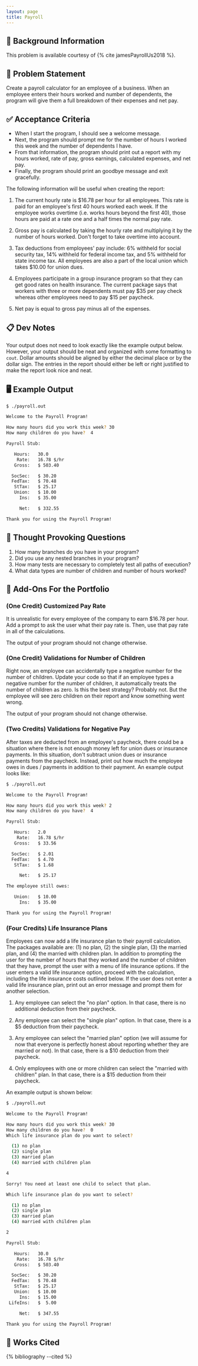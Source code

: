 ```yaml
---
layout: page
title: Payroll
---
```


## 🔖 Background Information

This problem is available courtesy of {% cite jamesPayrollUs2018 %}.

## 🎯 Problem Statement

Create a payroll calculator for an employee of a business. When an employee enters their hours worked and number of dependents, the program will give them a full breakdown of their expenses and net pay.

## ✅ Acceptance Criteria

* When I start the program, I should see a welcome message.
* Next, the program should prompt me for the number of hours I worked this week and the number of dependents I have.
* From that information, the program should print out a report with my hours worked, rate of pay, gross earnings, calculated expenses, and net pay.
* Finally, the program should print an goodbye message and exit gracefully.

The following information will be useful when creating the report:

1. The current hourly rate is $16.78 per hour for all employees. This rate is paid for an employee's first 40 hours worked each week. If the employee works overtime (i.e. works hours beyond the first 40), those hours are paid at a rate one and a half times the normal pay rate.

2. Gross pay is calculated by taking the hourly rate and multiplying it by the number of hours worked. Don't forget to take overtime into account.

3. Tax deductions from employees' pay include: 6% withheld for social security tax, 14% withheld for federal income tax, and 5% withheld for state income tax. All employees are also a part of the local union which takes $10.00 for union dues.

4. Employees participate in a group insurance program so that they can get good rates on health insurance. The current package says that workers with three or more dependents must pay $35 per pay check whereas other employees need to pay $15 per paycheck.

5. Net pay is equal to gross pay minus all of the expenses.

## 📋 Dev Notes

Your output does not need to look exactly like the example output below. However, your output should be neat and organized with some formatting to `cout`. Dollar amounts should be aligned by either the decimal place or by the dollar sign. The entries in the report should either be left or right justified to make the report look nice and neat.

## 🖥️ Example Output

```bash
$ ./payroll.out

Welcome to the Payroll Program!

How many hours did you work this week? 30
How many children do you have?  4

Payroll Stub:

   Hours:   30.0
    Rate:   16.78 $/hr
   Gross:   $ 503.40

  SocSec:   $ 30.20
  FedTax:   $ 70.48
   StTax:   $ 25.17
   Union:   $ 10.00
     Ins:   $ 35.00

     Net:   $ 332.55

Thank you for using the Payroll Program!
```

## 📝 Thought Provoking Questions

1. How many branches do you have in your program?
2. Did you use any nested branches in your program?
3. How many tests are necessary to completely test all paths of execution?
4. What data types are number of children and number of hours worked?

## 💼 Add-Ons For the Portfolio

### (One Credit) Customized Pay Rate

It is unrealistic for every employee of the company to earn $16.78 per hour. Add a prompt to ask the user what their pay rate is. Then, use that pay rate in all of the calculations.

The output of your program should not change otherwise.

### (One Credit) Validations for Number of Children

Right now, an employee can accidentally type a negative number for the number of children. Update your code so that if an employee types a negative number for the number of children, it automatically treats the number of children as zero. Is this the best strategy? Probably not. But the employee will see zero children on their report and know something went wrong.

The output of your program should not change otherwise.

### (Two Credits) Validations for Negative Pay

After taxes are deducted from an employee's paycheck, there could be a situation where there is not enough money left for union dues or insurance payments. In this situation, don't subtract union dues or insurance payments from the paycheck. Instead, print out how much the employee owes in dues / payments in addition to their payment. An example output looks like:

```bash
$ ./payroll.out

Welcome to the Payroll Program!

How many hours did you work this week? 2
How many children do you have?  4

Payroll Stub:

   Hours:   2.0
    Rate:   16.78 $/hr
   Gross:   $ 33.56

  SocSec:   $ 2.01
  FedTax:   $ 4.70
   StTax:   $ 1.68

     Net:   $ 25.17

The employee still owes:

   Union:   $ 10.00
     Ins:   $ 35.00

Thank you for using the Payroll Program!
```

### (Four Credits) Life Insurance Plans

Employees can now add a life insurance plan to their payroll calculation. The packages available are: (1) no plan, (2) the single plan, (3) the married plan, and (4) the married with children plan. In addition to prompting the user for the number of hours that they worked and the number of children that they have, prompt the user with a menu of life insurance options. If the user enters a valid life insurance option, proceed with the calculation, including the life insurance costs outlined below. If the user does not enter a valid life insurance plan, print out an error message and prompt them for another selection.

1. Any employee can select the "no plan" option. In that case, there is no additional deduction from their paycheck.

2. Any employee can select the "single plan" option. In that case, there is a $5 deduction from their paycheck.

3. Any employee can select the "married plan" option (we will assume for now that everyone is perfectly honest about reporting whether they are married or not). In that case, there is a $10 deduction from their paycheck.

4. Only employees with one or more children can select the "married with children" plan. In that case, there is a $15 deduction from their paycheck.

An example output is shown below:

```bash
$ ./payroll.out

Welcome to the Payroll Program!

How many hours did you work this week? 30
How many children do you have?  0
Which life insurance plan do you want to select?

  (1) no plan
  (2) single plan
  (3) married plan
  (4) married with children plan

4

Sorry! You need at least one child to select that plan.

Which life insurance plan do you want to select?

  (1) no plan
  (2) single plan
  (3) married plan
  (4) married with children plan

2

Payroll Stub:

   Hours:   30.0
    Rate:   16.78 $/hr
   Gross:   $ 503.40

  SocSec:   $ 30.20
  FedTax:   $ 70.48
   StTax:   $ 25.17
   Union:   $ 10.00
     Ins:   $ 15.00
 LifeIns:   $  5.00

     Net:   $ 347.55

Thank you for using the Payroll Program!
```

## 📘 Works Cited

{% bibliography --cited %}
